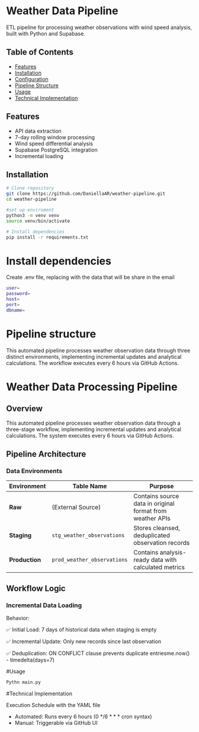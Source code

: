 # Weather Data Pipeline

ETL pipeline for processing weather observations with wind speed analysis, built with Python and Supabase.

## Table of Contents
- [Features](#-features)
- [Installation](#-installation)
- [Configuration](#-configuration)
- [Pipeline Structure](#-pipeline-structure)
- [Usage](#-usage)
- [Technical Implementation](#-Technical)

## Features
- API data extraction
- 7-day rolling window processing
- Wind speed differential analysis
- Supabase PostgreSQL integration
- Incremental loading

##  Installation
```bash
# Clone repository
git clone https://github.com/DaniellaAR/weather-pipeline.git
cd weather-pipeline

#set up enviroment 
python3 -m venv venv
source venv/bin/activate

# Install dependencies
pip install -r requirements.txt
```

# Install dependencies
Create .env file, replacing with the data that will be share in the email
```bash
user=
password=
host=
port=
dbname=
```

# Pipeline structure

This automated pipeline processes weather observation data through three distinct environments, implementing incremental updates and analytical calculations. The workflow executes every 6 hours via GitHub Actions.

# Weather Data Processing Pipeline

## Overview
This automated pipeline processes weather observation data through a three-stage workflow, implementing incremental updates and analytical calculations. The system executes every 6 hours via GitHub Actions.

## Pipeline Architecture

### Data Environments

| Environment        | Table Name                   | Purpose                                                                 |
|--------------------|------------------------------|-------------------------------------------------------------------------|
| **Raw**           | (External Source)            | Contains source data in original format from weather APIs               |
| **Staging**       | `stg_weather_observations`   | Stores cleansed, deduplicated observation records                       |
| **Production**    | `prod_weather_observations`  | Contains analysis-ready data with calculated metrics                    |

## Workflow Logic

### Incremental Data Loading
Behavior:

✅ Initial Load: 7 days of historical data when staging is empty

✅ Incremental Update: Only new records since last observation

✅ Deduplication: ON CONFLICT clause prevents duplicate entriesme.now() - timedelta(days=7)

#Usage 
```bash
Pythn main.py

```

#Technical Implementation

Execution Schedule with the YAML file
- Automated: Runs every 6 hours (0 */6 * * * cron syntax)
- Manual: Triggerable via GitHub UI






